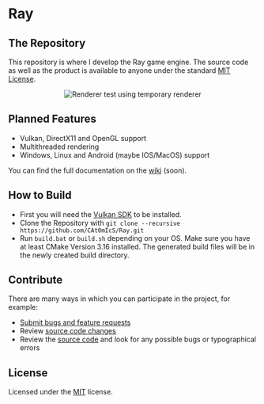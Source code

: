 # Ray

## The Repository
This repository is where I develop the Ray game engine. The source code as well as the product is available to anyone under the standard [MIT License](https://github.com/CAt0mIcS/Ray/blob/master/LICENSE.txt).

<p align="center">
  <img alt="Renderer test using temporary renderer", src="https://user-images.githubusercontent.com/56834429/102090604-f3c9e280-3e1d-11eb-8482-e8ffc9bbb311.png">
</p>

## Planned Features
* Vulkan, DirectX11 and OpenGL support
* Multithreaded rendering
* Windows, Linux and Android (maybe IOS/MacOS) support

You can find the full documentation on the [wiki](https://github.com/CAt0mIcS/Ray/wiki) (soon).

## How to Build
* First you will need the [Vulkan SDK](https://vulkan.lunarg.com/) to be installed.
* Clone the Repository with ```git clone --recursive https://github.com/CAt0mIcS/Ray.git ```
* Run ```build.bat``` or ```build.sh``` depending on your OS. Make sure you have at least CMake Version 3.16 installed. The generated build files will be in the newly created build directory.

## Contribute
There are many ways in which you can participate in the project, for example:
* [Submit bugs and feature requests](https://github.com/CAt0mIcS/Ray/issues)
* Review [source code changes](https://github.com/CAt0mIcS/Ray/pulls)
* Review the [source code](https://github.com/CAt0mIcS/Ray) and look for any possible bugs or typographical errors

## License
Licensed under the [MIT](https://github.com/CAt0mIcS/Ray/blob/master/LICENSE.txt) license.
